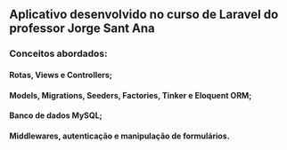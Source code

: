 ## Aplicativo desenvolvido no curso de Laravel do professor Jorge Sant Ana

### Conceitos abordados:

#### Rotas, Views e Controllers;
#### Models, Migrations, Seeders, Factories, Tinker e Eloquent ORM;
#### Banco de dados MySQL;
#### Middlewares, autenticação e manipulação de formulários.
